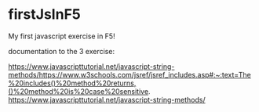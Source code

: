 # firstJsInF5
My first javascript exercise in F5!

documentation to the 3 exercise:

https://www.javascripttutorial.net/javascript-string-methods/https://www.w3schools.com/jsref/jsref_includes.asp#:~:text=The%20includes()%20method%20returns,()%20method%20is%20case%20sensitive.
https://www.javascripttutorial.net/javascript-string-methods/